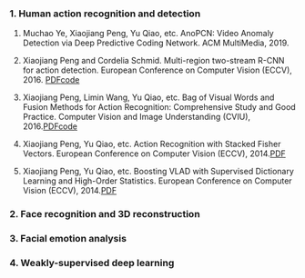
### 1. Human action recognition and detection

1. Muchao Ye, Xiaojiang Peng, Yu Qiao, etc. AnoPCN: Video Anomaly Detection via Deep Predictive Coding Network. ACM MultiMedia, 2019.

2. Xiaojiang Peng and Cordelia Schmid. Multi-region two-stream R-CNN for action detection. European Conference on Computer Vision (ECCV), 2016. [PDF](https://hal.inria.fr/hal-01349107v1/document)[code](https://github.com/pengxj/action-faster-rcnn)


3. Xiaojiang Peng, Limin Wang, Yu Qiao, etc. Bag of Visual Words and Fusion Methods for Action Recognition: Comprehensive Study and Good Practice. Computer Vision and Image Understanding (CVIU), 2016.[PDF](https://www.sciencedirect.com/science/article/pii/S1077314216300091)[code](https://github.com/pengxj/MatAction)

4. Xiaojiang Peng, Yu Qiao, etc. Action Recognition with Stacked Fisher Vectors. European Conference on Computer Vision (ECCV), 2014.[PDF](https://xjpeng.weebly.com/uploads/5/5/4/4/55444193/pzqp_eccv14_sfv.pdf)

5. Xiaojiang Peng, Yu Qiao, etc. Boosting VLAD with Supervised Dictionary Learning and High-Order Statistics. European Conference on Computer Vision (ECCV), 2014.[PDF](https://xjpeng.weebly.com/uploads/5/5/4/4/55444193/pwqp_eccv14_shvlad.pdf)


### 2. Face recognition and 3D reconstruction

### 3. Facial emotion analysis

### 4. Weakly-supervised deep learning
